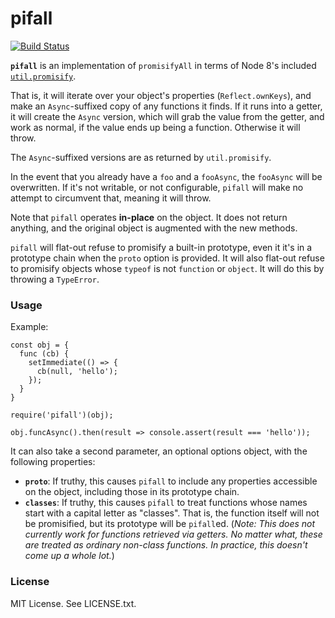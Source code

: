 # pifall

[![Build Status](https://travis-ci.org/bengl/pifall.svg?branch=master)](https://travis-ci.org/bengl/pifall)

**`pifall`** is an implementation of `promisifyAll` in terms of Node 8's
included [`util.promisify`](https://nodejs.org/dist/latest-v8.x/docs/api/util.html#util_util_promisify_original).

That is, it will iterate over your object's properties (`Reflect.ownKeys`), and
make an `Async`-suffixed copy of any functions it finds. If it runs into a
getter, it will create the `Async` version, which will grab the value from the
getter, and work as normal, if the value ends up being a function. Otherwise it
will throw.

The `Async`-suffixed versions are as returned by `util.promisify`.

In the event that you already have a `foo` and a `fooAsync`, the `fooAsync` will
be overwritten. If it's not writable, or not configurable, `pifall` will make no
attempt to circumvent that, meaning it will throw.

Note that `pifall` operates **in-place** on the object. It does not return
anything, and the original object is augmented with the new methods.

`pifall` will flat-out refuse to promisify a built-in prototype, even it it's in
a prototype chain when the `proto` option is provided. It will also flat-out
refuse to promisify objects whose `typeof` is not `function` or `object`. It
will do this by throwing a `TypeError`.

### Usage

Example:
```
const obj = {
  func (cb) {
    setImmediate(() => {
      cb(null, 'hello');
    });
  }
}

require('pifall')(obj);

obj.funcAsync().then(result => console.assert(result === 'hello'));
```

It can also take a second parameter, an optional options object, with the
following properties:

* **`proto`**: If truthy, this causes `pifall` to include any properties
accessible on the object, including those in its prototype chain.
* **`classes`**: If truthy, this causes `pifall` to treat functions whose names
start with a capital letter as "classes". That is, the function itself will not
be promisified, but its prototype will be `pifall`ed. (*Note: This does not
currently work for functions retrieved via getters. No matter what, these are
treated as ordinary non-class functions. In practice, this doesn't come up a
whole lot.*)

### License

MIT License. See LICENSE.txt.
